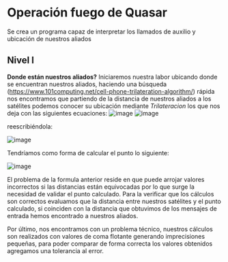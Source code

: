 # Operación fuego de Quasar
Se crea un programa capaz de interpretar los llamados de auxilio y ubicación de nuestros aliados
## Nivel I
**Donde están nuestros aliados?**
Iniciaremos nuestra labor ubicando donde se encuentran nuestros aliados, haciendo una búsqueda (https://www.101computing.net/cell-phone-trilateration-algorithm/) rápida nos encontramos que partiendo de la distancia de nuestros aliados a los satélites podemos conocer su ubicación mediante _Trilateracion_ los que nos deja con las siguientes ecuaciones:
![image](https://user-images.githubusercontent.com/6185143/160303840-461934a4-bced-4c2b-81ce-f4edee1964e0.png)
![image](https://user-images.githubusercontent.com/6185143/160303851-b54af017-c690-480a-87cb-88786a9149de.png)

reescribiéndola: 

![image](https://user-images.githubusercontent.com/6185143/160303827-59aedac8-d80a-4aa7-9200-e2f19f1d6d9f.png)

Tendríamos como forma de calcular el punto lo siguiente:

![image](https://user-images.githubusercontent.com/6185143/160303885-d3db73eb-bd93-4622-81db-6cae7b8f9386.png)

El problema de la formula anterior reside en que puede arrojar valores incorrectos si las distancias están equivocadas por lo que surge la necesidad de validar el punto calculado. Para la verificar que los cálculos son correctos evaluamos que la distancia entre nuestros satélites y el punto calculado, si coinciden con la distancia que obtuvimos de los mensajes de entrada hemos encontrado a nuestros aliados.

Por último, nos encontramos con un problema técnico, nuestros cálculos son realizados con valores de coma flotante generando imprecisiones pequeñas, para poder comparar de forma correcta los valores obtenidos agregamos una tolerancia al error.